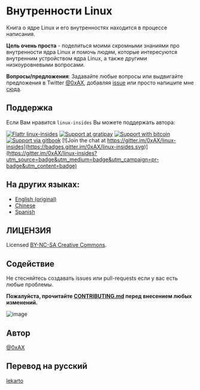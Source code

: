 Внутренности Linux
===============

Книга о ядре Linux и его внутренностях находится в процессе написания.

**Цель очень проста** - поделиться моими скромными знаниями про внутренности ядра Linux и помочь людям, которые интересуются внутренним устройством ядра Linux, а также другими низкоуровневыми вопросами.

**Вопросы/предложения**: Задавайте любые вопросы или выдвигайте предложения в Twitter [@0xAX](https://twitter.com/0xAX), добавляя [issue](https://github.com/0xAX/linux-insides/issues/new) или просто напишите мне [сюда](mailto:anotherworldofworld@gmail.com).

Поддержка
-------

Если Вам нравится `linux-insides` Вы можете поддержать автора: 

[![Flattr linux-insides](https://img.shields.io/badge/donate-flattr-green.svg)](https://flattr.com/submit/auto?user_id=0xAX&url=https://github.com/0xAX/linux-insides/&title=linux-insed) [![Support at gratipay](https://img.shields.io/gratipay/0xAX.svg)](https://gratipay.com/~0xAX/) [![Support with bitcoin](https://img.shields.io/badge/donate-bitcoin-green.svg)](https://www.coinbase.com/checkouts/0bfa452a41cf52c0b3f99500b4f31685) [![Support via gitbook](https://img.shields.io/badge/donate-gitbook-green.svg)](https://gumroad.com/l/gitbook_54c9232c1db1670300055523?wanted=true) [![Join the chat at https://gitter.im/0xAX/linux-insides](https://badges.gitter.im/0xAX/linux-insides.svg)](https://gitter.im/0xAX/linux-insides?utm_source=badge&utm_medium=badge&utm_campaign=pr-badge&utm_content=badge)

На других языках:
-------------------

  * [English (original)](https://github.com/0xAX/linux-insides)
  * [Chinese](https://github.com/MintCN/linux-insides-zh)
  * [Spanish](https://github.com/leolas95/linux-insides)

ЛИЦЕНЗИЯ
-------------

Licensed [BY-NC-SA Creative Commons](http://creativecommons.org/licenses/by-nc-sa/4.0/).

Содействие 
--------------

Не стесняйтесь создавать issues или pull-requests если у вас есть любые проблемы.

**Пожалуйста, прочитайте [CONTRIBUTING.md](https://github.com/0xAX/linux-insides/blob/master/CONTRIBUTING.md) перед внесением любых изменений.**

![image](http://oi58.tinypic.com/23upobq.jpg)

Автор
---------------

[@0xAX](https://twitter.com/0xAX)

Перевод на русский
---------------

[lekarto](https://github.com/lekarto)
